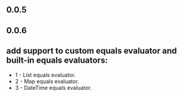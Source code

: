 ## 0.0.5 
## 0.0.6
## add support to custom equals evaluator and built-in equals evaluators:
- 1 - List equals evaluator.
- 2 - Map equals evaluator.
- 3 - DateTime equals evaluator.
